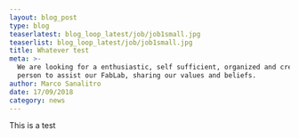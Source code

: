 ```yaml
---
layout: blog_post
type: blog
teaserlatest: blog_loop_latest/job/job1small.jpg
teaserlist: blog_loop_latest/job/job1small.jpg
title: Whatever test
meta: >-
  We are looking for a enthusiastic, self sufficient, organized and creative
  person to assist our FabLab, sharing our values and beliefs.
author: Marco Sanalitro
date: 17/09/2018
category: news
---
```


This is a test
